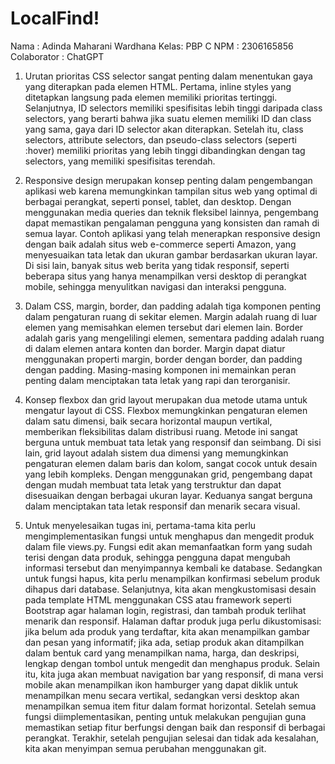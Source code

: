 # LocalFind!
Nama : Adinda Maharani Wardhana
Kelas: PBP C
NPM  : 2306165856
Colaborator : ChatGPT

1) Urutan prioritas CSS selector sangat penting dalam menentukan gaya yang diterapkan pada elemen HTML. Pertama, inline styles yang ditetapkan langsung pada elemen memiliki prioritas tertinggi. Selanjutnya, ID selectors memiliki spesifisitas lebih tinggi daripada class selectors, yang berarti bahwa jika suatu elemen memiliki ID dan class yang sama, gaya dari ID selector akan diterapkan. Setelah itu, class selectors, attribute selectors, dan pseudo-class selectors (seperti :hover) memiliki prioritas yang lebih tinggi dibandingkan dengan tag selectors, yang memiliki spesifisitas terendah.

2) Responsive design merupakan konsep penting dalam pengembangan aplikasi web karena memungkinkan tampilan situs web yang optimal di berbagai perangkat, seperti ponsel, tablet, dan desktop. Dengan menggunakan media queries dan teknik fleksibel lainnya, pengembang dapat memastikan pengalaman pengguna yang konsisten dan ramah di semua layar. Contoh aplikasi yang telah menerapkan responsive design dengan baik adalah situs web e-commerce seperti Amazon, yang menyesuaikan tata letak dan ukuran gambar berdasarkan ukuran layar. Di sisi lain, banyak situs web berita yang tidak responsif, seperti beberapa situs yang hanya menampilkan versi desktop di perangkat mobile, sehingga menyulitkan navigasi dan interaksi pengguna.

3) Dalam CSS, margin, border, dan padding adalah tiga komponen penting dalam pengaturan ruang di sekitar elemen. Margin adalah ruang di luar elemen yang memisahkan elemen tersebut dari elemen lain. Border adalah garis yang mengelilingi elemen, sementara padding adalah ruang di dalam elemen antara konten dan border. Margin dapat diatur menggunakan properti margin, border dengan border, dan padding dengan padding. Masing-masing komponen ini memainkan peran penting dalam menciptakan tata letak yang rapi dan terorganisir.

4) Konsep flexbox dan grid layout merupakan dua metode utama untuk mengatur layout di CSS. Flexbox memungkinkan pengaturan elemen dalam satu dimensi, baik secara horizontal maupun vertikal, memberikan fleksibilitas dalam distribusi ruang. Metode ini sangat berguna untuk membuat tata letak yang responsif dan seimbang. Di sisi lain, grid layout adalah sistem dua dimensi yang memungkinkan pengaturan elemen dalam baris dan kolom, sangat cocok untuk desain yang lebih kompleks. Dengan menggunakan grid, pengembang dapat dengan mudah membuat tata letak yang terstruktur dan dapat disesuaikan dengan berbagai ukuran layar. Keduanya sangat berguna dalam menciptakan tata letak responsif dan menarik secara visual.

5) Untuk menyelesaikan tugas ini, pertama-tama kita perlu mengimplementasikan fungsi untuk menghapus dan mengedit produk dalam file views.py. Fungsi edit akan memanfaatkan form yang sudah terisi dengan data produk, sehingga pengguna dapat mengubah informasi tersebut dan menyimpannya kembali ke database. Sedangkan untuk fungsi hapus, kita perlu menampilkan konfirmasi sebelum produk dihapus dari database. Selanjutnya, kita akan mengkustomisasi desain pada template HTML menggunakan CSS atau framework seperti Bootstrap agar halaman login, registrasi, dan tambah produk terlihat menarik dan responsif. Halaman daftar produk juga perlu dikustomisasi: jika belum ada produk yang terdaftar, kita akan menampilkan gambar dan pesan yang informatif; jika ada, setiap produk akan ditampilkan dalam bentuk card yang menampilkan nama, harga, dan deskripsi, lengkap dengan tombol untuk mengedit dan menghapus produk. Selain itu, kita juga akan membuat navigation bar yang responsif, di mana versi mobile akan menampilkan ikon hamburger yang dapat diklik untuk menampilkan menu secara vertikal, sedangkan versi desktop akan menampilkan semua item fitur dalam format horizontal. Setelah semua fungsi diimplementasikan, penting untuk melakukan pengujian guna memastikan setiap fitur berfungsi dengan baik dan responsif di berbagai perangkat. Terakhir, setelah pengujian selesai dan tidak ada kesalahan, kita akan menyimpan semua perubahan menggunakan git.
